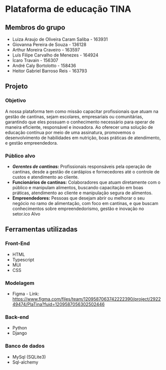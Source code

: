 # Plataforma de educação TINA
## Membros do grupo
- Luiza Araujo de Oliveira Caram Saliba - 163931
- Giovanna Pereira de Souza - 136128
- Arthur Moreira Craveiro - 163597
- Luís Filipe Carvalho de Menezes - 164924
- Ícaro Travain - 156307
- André Caly Bortolotto - 158436
- Heitor Gabriel Barroso Reis - 163793

## Projeto
### Objetivo 
A nossa plataforma tem como missão capacitar profissionais que atuam na gestão de cantinas, sejam escolares, empresariais ou comunitárias, garantindo que eles possuam o conhecimento necessário para operar de maneira eficiente, responsável e inovadora. Ao oferecer uma solução de educação contínua por meio de uma assinatura, promovemos o desenvolvimento de habilidades em nutrição, boas práticas de atendimento, e gestão empreendedora.
### Público alvo
- ***Gerentes de cantinas:*** Profissionais responsáveis pela operação de cantinas, desde a gestão de cardápios e fornecedores até o controle de custos e atendimento ao cliente.
- **Funcionários de cantinas:** Colaboradores que atuam diretamente com o público e manipulam alimentos, buscando capacitação em boas práticas, atendimento ao cliente e manipulação segura de alimentos.
- **Empreendedores:** Pessoas que desejam abrir ou melhorar o seu negócio no ramo de alimentação, com foco em cantinas, e que buscam conhecimentos sobre empreendedorismo, gestão e inovação no setor.ico Alvo

## Ferramentas utilizadas
### Front-End
- HTML
- Typescript
- MUI
- CSS
### Modelagem
- Figma - Link: https://www.figma.com/files/team/1209587063742222390/project/292249474/PlaTina?fuid=1209587056302502446 
### Back-end
- Python
- Django
### Banco de dados
- MySql (SQLite3)
- Sql-alchemy
